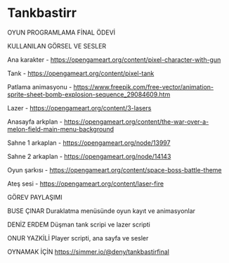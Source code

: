 # Tankbastirr
 OYUN PROGRAMLAMA FİNAL ÖDEVİ
 
 KULLANILAN GÖRSEL VE SESLER
 
 Ana karakter - https://opengameart.org/content/pixel-character-with-gun
 
 Tank - https://opengameart.org/content/pixel-tank
 
 Patlama animasyonu - https://www.freepik.com/free-vector/animation-sprite-sheet-bomb-explosion-sequence_29084609.htm
 
 Lazer - https://opengameart.org/content/3-lasers
 
 Anasayfa arkplan - https://opengameart.org/content/the-war-over-a-melon-field-main-menu-background
 
 Sahne 1 arkaplan - https://opengameart.org/node/13997
 
 Sahne 2 arkaplan - https://opengameart.org/node/14143
 
 Oyun şarkısı - https://opengameart.org/content/space-boss-battle-theme
 
 Ateş sesi - https://opengameart.org/content/laser-fire
 
 
 
 GÖREV PAYLAŞIMI
 
 BUSE ÇINAR
 Duraklatma menüsünde oyun kayıt ve animasyonlar
 
 DENİZ ERDEM
 Düşman tank scripi ve lazer scripti
 
 ONUR YAZKİLİ
 Player scripti, ana sayfa ve sesler
 
 OYNAMAK İÇİN
 https://simmer.io/@deny/tankbastirfinal
